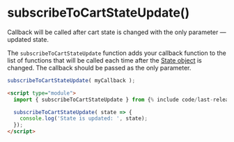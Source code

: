 # subscribeToCartStateUpdate()
Callback will be called after cart state is changed with the only parameter — updated state.

The `subscribeToCartStateUpdate` function adds your callback function to the list of functions that will be called each time after the [State object](/reference/state/) is changed. The callback should be passed as the only parameter.

```javascript
subscribeToCartStateUpdate( myCallback );
```

```html
<script type="module">
  import { subscribeToCartStateUpdate } from {% include code/last-release-file-name.html asset_url=true %}

  subscribeToCartStateUpdate( state => {
    console.log('State is updated: ', state);
  });
</script>
```
